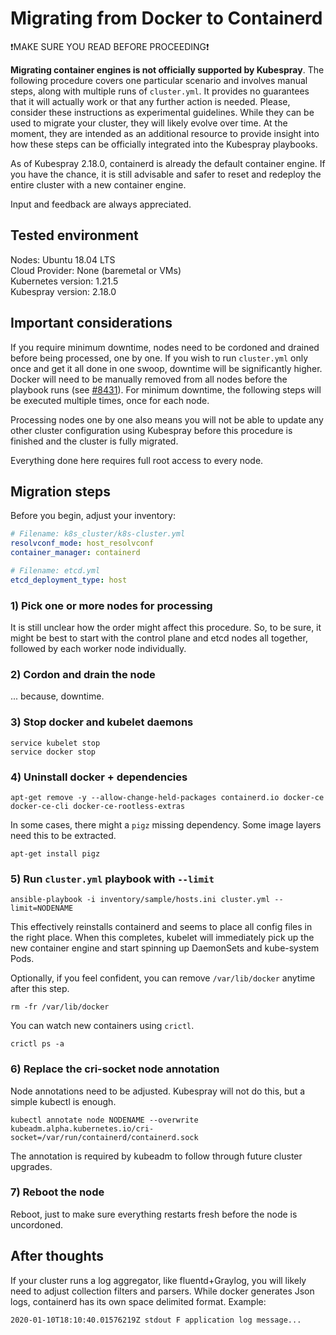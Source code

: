 
# Migrating from Docker to Containerd

❗MAKE SURE YOU READ BEFORE PROCEEDING❗

**Migrating container engines is not officially supported by Kubespray**. The following procedure covers one particular scenario and involves manual steps, along with multiple runs of `cluster.yml`. It provides no guarantees that it will actually work or that any further action is needed.  Please, consider these instructions as experimental guidelines. While they can be used to migrate your cluster, they will likely evolve over time. At the moment, they are intended as an additional resource to provide insight into how these steps can be officially integrated into the Kubespray playbooks.

As of Kubespray 2.18.0, containerd is already the default container engine. If you have the chance, it is still advisable and safer to reset and redeploy the entire cluster with a new container engine.

Input and feedback are always appreciated.

## Tested environment

Nodes: Ubuntu 18.04 LTS\
Cloud Provider: None (baremetal or VMs)\
Kubernetes version: 1.21.5\
Kubespray version: 2.18.0

## Important considerations

If you require minimum downtime, nodes need to be cordoned and drained before being processed, one by one. If you wish to run `cluster.yml` only once and get it all done in one swoop, downtime will be significantly higher. Docker will need to be manually removed from all nodes before the playbook runs (see [#8431](https://github.com/kubernetes-sigs/kubespray/issues/8431)). For minimum downtime, the following steps will be executed multiple times, once for each node.

Processing nodes one by one also means you will not be able to update any other cluster configuration using Kubespray before this procedure is finished and the cluster is fully migrated.

Everything done here requires full root access to every node.

## Migration steps

Before you begin, adjust your inventory:

```yaml
# Filename: k8s_cluster/k8s-cluster.yml
resolvconf_mode: host_resolvconf
container_manager: containerd

# Filename: etcd.yml
etcd_deployment_type: host
```

### 1) Pick one or more nodes for processing

It is still unclear how the order might affect this procedure. So, to be sure, it might be best to start with the control plane and etcd nodes all together, followed by each worker node individually.

### 2) Cordon and drain the node

... because, downtime.

### 3) Stop docker and kubelet daemons

```commandline
service kubelet stop
service docker stop
```

### 4) Uninstall docker + dependencies

```commandline
apt-get remove -y --allow-change-held-packages containerd.io docker-ce docker-ce-cli docker-ce-rootless-extras
```

In some cases, there might a `pigz` missing dependency. Some image layers need this to be extracted.

```shell
apt-get install pigz
```

### 5) Run `cluster.yml` playbook with `--limit`

```commandline
ansible-playbook -i inventory/sample/hosts.ini cluster.yml --limit=NODENAME
```

This effectively reinstalls containerd and seems to place all config files in the right place. When this completes, kubelet will immediately pick up the new container engine and start spinning up DaemonSets and kube-system Pods.

Optionally, if you feel confident, you can remove `/var/lib/docker` anytime after this step.

```commandline
rm -fr /var/lib/docker
```

You can watch new containers using `crictl`.

```commandline
crictl ps -a
```

### 6) Replace the cri-socket node annotation

Node annotations need to be adjusted. Kubespray will not do this, but a simple kubectl is enough.

```commandline
kubectl annotate node NODENAME --overwrite kubeadm.alpha.kubernetes.io/cri-socket=/var/run/containerd/containerd.sock
```

The annotation is required by kubeadm to follow through future cluster upgrades.

### 7) Reboot the node

Reboot, just to make sure everything restarts fresh before the node is uncordoned.

## After thoughts

If your cluster runs a log aggregator, like fluentd+Graylog, you will likely need to adjust collection filters and parsers. While docker generates Json logs, containerd has its own space delimited format. Example:

```text
2020-01-10T18:10:40.01576219Z stdout F application log message...
```